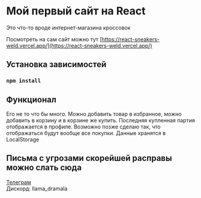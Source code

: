 # Мой первый сайт на React

Это что-то вроде интернет-магазина кроссовок

Посмотреть на сам сайт можно тут [https://react-sneakers-weld.vercel.app/](https://react-sneakers-weld.vercel.app/)

## Установка зависимостей

### `npm install`

## Функционал

Его не то что бы много. Можно добавить товар в избранное, можно добавить в корзину и в корзине же купить. Последняя купленная партия отображается в профиле. Возможно позже сделаю так, что отображаться будут вообще все покупки. Данные хранятся в LocalStorage

## Письма с угрозами скорейшей расправы можно слать сюда

[Телеграм](https://t.me/llama_baldeet)  
Дискорд: llama_dramala